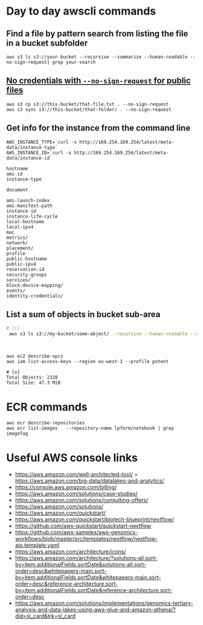 # Day to day awscli commands

## Find a file by pattern search from listing the file in a bucket subfolder

```
aws s3 ls s3://your-bucket --recursive --summarize --human-readable --no-sign-request| grep your-search
```

## [No credentials with `--no-sign-request` for public files](https://github.com/aws/aws-cli/issues/904#issuecomment-54903882)

```
aws s3 cp s3://this-bucket/that-file.txt . --no-sign-request
aws s3 sync s3://this-bucket/that-folder/ . --no-sign-request
```

## Get info for the instance from the command line

```
AWS_INSTANCE_TYPE=`curl -s http://169.254.169.254/latest/meta-data/instance-type`
AWS_INSTANCE_ID=`curl -s http://169.254.169.254/latest/meta-data/instance-id`

hostname
ami-id
instance-type

document

ami-launch-index
ami-manifest-path
instance-id
instance-life-cycle
local-hostname
local-ipv4
mac
metrics/
network/
placement/
profile
public-hostname
public-ipv4
reservation-id
security-groups
services/
block-device-mapping/ 
events/
identity-credentials/
```


## List a sum of objects in bucket sub-area

```bash
# [i]
 aws s3 ls s3://my-bucket/some-object/ --recursive --human-readable --summarize | awk '{$1=$1}1' | tail -n 2
 

```

## 

```
aws ec2 describe-vpcs 
aws iam list-access-keys --region eu-west-1 --profile potent
```

```
# [o]
Total Objects: 2328
Total Size: 47.3 MiB
```

# ECR commands

```
aws ecr describe-repositories
aws ecr list-images   --repository-name lpform/notebook | grep imageTag
```

# Useful AWS console links

- https://aws.amazon.com/well-architected-tool/
= https://aws.amazon.com/big-data/datalakes-and-analytics/
- https://console.aws.amazon.com/billing/
- https://aws.amazon.com/solutions/case-studies/
- https://aws.amazon.com/solutions/consulting-offers/
- https://aws.amazon.com/solutions/
- https://aws.amazon.com/quickstart/
- https://aws.amazon.com/quickstart/biotech-blueprint/nextflow/
- https://github.com/aws-quickstart/quickstart-nextflow
- https://github.com/aws-samples/aws-genomics-workflows/blob/master/src/templates/nextflow/nextflow-aio.template.yaml
- https://aws.amazon.com/architecture/icons/
- https://aws.amazon.com/architecture/?solutions-all.sort-by=item.additionalFields.sortDate&solutions-all.sort-order=desc&whitepapers-main.sort-by=item.additionalFields.sortDate&whitepapers-main.sort-order=desc&reference-architecture.sort-by=item.additionalFields.sortDate&reference-architecture.sort-order=desc
- https://aws.amazon.com/solutions/implementations/genomics-tertiary-analysis-and-data-lakes-using-aws-glue-and-amazon-athena/?did=sl_card&trk=sl_card
